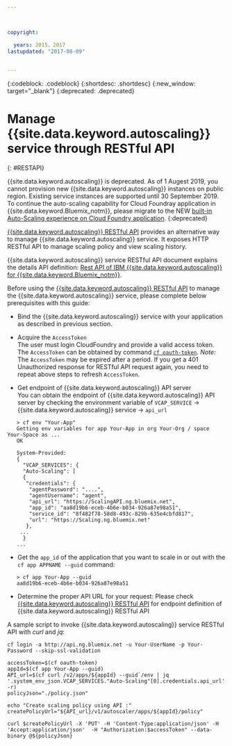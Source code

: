 ```yaml
---

 

copyright:

  years: 2015，2017
lastupdated: "2017-08-09"  
 

---
```


{:codeblock: .codeblock}
{:shortdesc: .shortdesc}
{:new_window: target="_blank"}
{:deprecated: .deprecated}

# Manage {{site.data.keyword.autoscaling}} service through RESTful API
{: #RESTAPI}

{{site.data.keyword.autoscaling}} is deprecated. As of 1 Augest 2019, you cannot provision new {{site.data.keyword.autoscaling}} instances on public region. Existing service instances are supported until 30 September 2019. To continue the auto-scaling capability for Cloud Foundray application in {{site.data.keyword.Bluemix_notm}}, please migrate to the NEW [built-in Auto-Scaling experience on Cloud Foundry application](https://{DomainName}/docs/cloud-foundry-public?topic=cloud-foundry-public-autoscale_cloud_foundry_apps). {:deprecated}

[{{site.data.keyword.autoscaling}} RESTful API](../../../apidocs/auto-scaling) provides an alternative way to manage {{site.data.keyword.autoscaling}} service. It exposes HTTP RESTful API to manage scaling policy and view scaling history. 

{{site.data.keyword.autoscaling}}  service RESTful API document explains the details API definition: [Rest API of IBM {{site.data.keyword.autoscaling}} for {{site.data.keyword.Bluemix_notm}}](../../../apidocs/auto-scaling).

Before using the [{{site.data.keyword.autoscaling}} RESTful API](../../../apidocs/auto-scaling) to manage the {{site.data.keyword.autoscaling}} service, please complete below prerequisites with this guide:
* Bind the {{site.data.keyword.autoscaling}} service with your application as described in previous section.
* Acquire the `AccessToken`
<br/>The user must login CloudFoundry and provide a valid access token. The `AccessToken` can be obtained by command [``cf oauth-token``](https://cli.cloudfoundry.org/en-US/cf/oauth-token.html).
 *Note:*  The `AccessToken` may be expired after a period. If you get a 401 Unauthorized response for RESTful API request again, you need to repeat above steps to refresh `AccessToken`. 
  
* Get endpoint of {{site.data.keyword.autoscaling}} API server <br/>
You can obtain the endpoint of {{site.data.keyword.autoscaling}} API server by checking the environment variable of `VCAP_SERVICE`  -> {{site.data.keyword.autoscaling}} service  ->  `api_url` 
```
   > cf env "Your-App"
   Getting env variables for app Your-App in org Your-Org / space Your-Space as ...
   OK

   System-Provided:
   {
     "VCAP_SERVICES": {
     "Auto-Scaling": [
     {
      "credentials": {
       "agentPassword": "....",
       "agentUsername": "agent",
       "api_url": "https://ScalingAPI.ng.bluemix.net",
       "app_id": "aa8d19b6-eceb-4b6e-b034-926a87e98a51",
       "service_id": "8f482f78-58d8-493c-829b-635e4cbfd817",
       "url": "https://Scaling.ng.bluemix.net"
      },
    ...
     }
   ...
```  

* Get the `app_id` of the application that you want to scale in or out with 
 the `cf app APPNAME --guid` command:
```
   > cf app Your-App --guid
   aa8d19b6-eceb-4b6e-b034-926a87e98a51
```
* Determine the proper API URL for your request: Please check [{{site.data.keyword.autoscaling}} RESTful API](../../../apidocs/auto-scaling) for endpoint definition of {{site.data.keyword.autoscaling}} RESTful API

A sample script to invoke {{site.data.keyword.autoscaling}} service RESTful API with *curl* and *jq*:
```
cf login -a http://api.ng.bluemix.net -u Your-UserName -p Your-Password --skip-ssl-validation

accessToken=$(cf oauth-token)
appId=$(cf app Your-App --guid)
API_url=$(cf curl /v2/apps/${appId} --guid`/env | jq '.system_env_json.VCAP_SERVICES."Auto-Scaling"[0].credentials.api_url' -r)
policyJson="./policy.json"

echo "Create scaling policy using API :"
createPolicyUrl="${API_url}/v1/autoscaler/apps/${appId}/policy"
    
curl $createPolicyUrl -X 'PUT' -H 'Content-Type:application/json' -H 'Accept:application/json'  -H "Authorization:$accessToken" --data-binary @${policyJson} 
```
